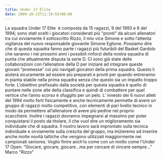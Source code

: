 ```yaml
---
title: Under 17 Elite
date: 2009-10-13T11:10:53+00:00
---
```

La squadra Under 17 Elite  è composta da 15 ragazzi, 9 del 1993 e 6 del 1994; sono stati scelti i giocatori considerati più "pronti" da alcuni allenatori tra cui ovviamente il sottoscritto Rizzo, il mio vice Simone e sotto l’attenta vigilanza del nuovo responsabile giovanile Simone Eglione. Possiamo dire che di questa squadra fanno parte i ragazzi più futuribili del Basket Gardolo che saranno i nei prossimi anni i possibili rinforzi della nostra squadra di punta che attualmente disputa la serie D. Ci sono già state delle collaborazioni con l’allenatore della D per iniziare ad integrare queste giovani “promesse” coi più navigati giocatori della prima squadra. Questo li aiuterà sicuramente ad essere più preparati e pronti per quando entreranno in pianta stabile nella prima squadra senza che questo sia un impatto troppo forte.  L’obiettivo prefissato dalla società per questa squadra è quello di puntare nelle zone alte della classifica e quindi di combattere per quel vertice che l’anno scorso è sfuggito per un pelo. L’ innesto dei 6 nuovi atleti del 1994 molto forti fisicamente e anche tecnicamente permette di avere un gruppo di ragazzi molto competitivo, con elementi di pari livello tecnico in modo da permettere all’allenatore di avere più pedine nel proprio scacchiere. Inoltre i ragazzi dovranno impegnarsi al massimo per poter conquistarsi il posto da titolare, il che vuol dire un miglioramento sia individuale che di squadra. Il nostro lavoro sarà improntato sulla tecnica individuale e ovviamente sulla crescita del gruppo, ma inizieremo ad inserire anche molte novità tattiche che vengono utilizzati maggiormente nei campionati seniores. Voglio finire anch’io come con un motto come l'Under 17 Open: “Giocare, giocare, giocare…ma per cercare di vincere sempre…” Marco "Rizzo"